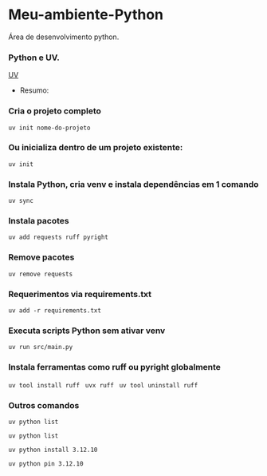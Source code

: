 # Meu-ambiente-Python
Área de desenvolvimento python.

### Python e UV.
[UV](https://docs.astral.sh/uv/getting-started/installation/)

- Resumo:
### Cria o projeto completo
```uv init nome-do-projeto ```

### Ou inicializa dentro de um projeto existente:
```uv init ```

### Instala Python, cria venv e instala dependências em 1 comando
```uv sync ```

### Instala pacotes
```uv add requests ruff pyright ```

### Remove pacotes
```uv remove requests ```

### Requerimentos via requirements.txt
```uv add -r requirements.txt ```

### Executa scripts Python sem ativar venv
```uv run src/main.py ```

### Instala ferramentas como ruff ou pyright globalmente
```uv tool install ruff ```
```uvx ruff ```
```uv tool uninstall ruff ```

### Outros comandos
```uv python list ```

```uv python list ```

```uv python install 3.12.10 ```

```uv python pin 3.12.10 ```
